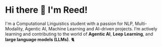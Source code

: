 # Hi there 👋 I'm Reed!

I'm a Computational Linguistics student with a passion for NLP, Multi-Modality, Agentic AI, Machine Learning and AI-driven projects. I’m actively learning and contributing to the world of **Agentic AI**, **Leep Learning**, and **large language models (LLMs)**. 🐈

